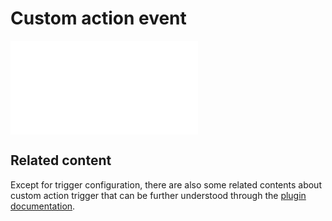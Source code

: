 # Custom action event

<PluginInfo commercial="true" name="workflow-custom-action-trigger" link="/handbook/workflow-custom-action-trigger"></PluginInfo>

<embed src="../../workflow-custom-action-trigger/trigger.md#L3-L999"></embed>

## Related content

Except for trigger configuration, there are also some related contents about custom action trigger that can be further understood through the [plugin documentation](../../workflow-custom-action-trigger/index.md).

